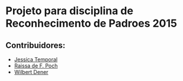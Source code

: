 # Projeto para disciplina de Reconhecimento de Padroes 2015
Contribuidores:
-------------------

* [Jessica Temporal](https://github.com/jtemporal)
* [Raissa de F. Poch](https://github.com/raissapoch)
* [Wilbert Dener](https://github.com/wilbertdener)
